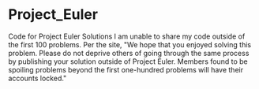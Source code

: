 # Project_Euler
Code for Project Euler Solutions
I am unable to share my code outside of the first 100 problems.
Per the site, "We hope that you enjoyed solving this problem.
Please do not deprive others of going through the same process by publishing your solution outside of Project Euler.
Members found to be spoiling problems beyond the first one-hundred problems will have their accounts locked."
